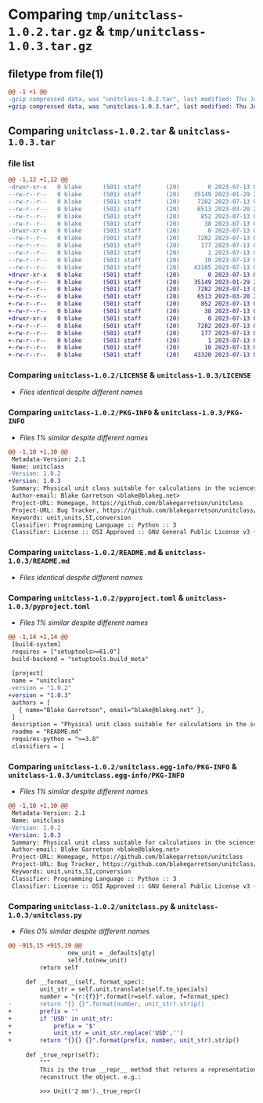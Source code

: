# Comparing `tmp/unitclass-1.0.2.tar.gz` & `tmp/unitclass-1.0.3.tar.gz`

## filetype from file(1)

```diff
@@ -1 +1 @@
-gzip compressed data, was "unitclass-1.0.2.tar", last modified: Thu Jul 13 01:45:15 2023, max compression
+gzip compressed data, was "unitclass-1.0.3.tar", last modified: Thu Jul 13 01:50:57 2023, max compression
```

## Comparing `unitclass-1.0.2.tar` & `unitclass-1.0.3.tar`

### file list

```diff
@@ -1,12 +1,12 @@
-drwxr-xr-x   0 blake      (501) staff       (20)        0 2023-07-13 01:45:15.802493 unitclass-1.0.2/
--rw-r--r--   0 blake      (501) staff       (20)    35149 2023-01-29 20:27:25.000000 unitclass-1.0.2/LICENSE
--rw-r--r--   0 blake      (501) staff       (20)     7282 2023-07-13 01:45:15.802362 unitclass-1.0.2/PKG-INFO
--rw-r--r--   0 blake      (501) staff       (20)     6513 2023-03-20 22:39:31.000000 unitclass-1.0.2/README.md
--rw-r--r--   0 blake      (501) staff       (20)      852 2023-07-13 01:44:59.000000 unitclass-1.0.2/pyproject.toml
--rw-r--r--   0 blake      (501) staff       (20)       38 2023-07-13 01:45:15.802526 unitclass-1.0.2/setup.cfg
-drwxr-xr-x   0 blake      (501) staff       (20)        0 2023-07-13 01:45:15.802195 unitclass-1.0.2/unitclass.egg-info/
--rw-r--r--   0 blake      (501) staff       (20)     7282 2023-07-13 01:45:15.000000 unitclass-1.0.2/unitclass.egg-info/PKG-INFO
--rw-r--r--   0 blake      (501) staff       (20)      177 2023-07-13 01:45:15.000000 unitclass-1.0.2/unitclass.egg-info/SOURCES.txt
--rw-r--r--   0 blake      (501) staff       (20)        1 2023-07-13 01:45:15.000000 unitclass-1.0.2/unitclass.egg-info/dependency_links.txt
--rw-r--r--   0 blake      (501) staff       (20)       10 2023-07-13 01:45:15.000000 unitclass-1.0.2/unitclass.egg-info/top_level.txt
--rw-r--r--   0 blake      (501) staff       (20)    43185 2023-07-13 01:44:16.000000 unitclass-1.0.2/unitclass.py
+drwxr-xr-x   0 blake      (501) staff       (20)        0 2023-07-13 01:50:57.469771 unitclass-1.0.3/
+-rw-r--r--   0 blake      (501) staff       (20)    35149 2023-01-29 20:27:25.000000 unitclass-1.0.3/LICENSE
+-rw-r--r--   0 blake      (501) staff       (20)     7282 2023-07-13 01:50:57.469636 unitclass-1.0.3/PKG-INFO
+-rw-r--r--   0 blake      (501) staff       (20)     6513 2023-03-20 22:39:31.000000 unitclass-1.0.3/README.md
+-rw-r--r--   0 blake      (501) staff       (20)      852 2023-07-13 01:50:49.000000 unitclass-1.0.3/pyproject.toml
+-rw-r--r--   0 blake      (501) staff       (20)       38 2023-07-13 01:50:57.469804 unitclass-1.0.3/setup.cfg
+drwxr-xr-x   0 blake      (501) staff       (20)        0 2023-07-13 01:50:57.469456 unitclass-1.0.3/unitclass.egg-info/
+-rw-r--r--   0 blake      (501) staff       (20)     7282 2023-07-13 01:50:57.000000 unitclass-1.0.3/unitclass.egg-info/PKG-INFO
+-rw-r--r--   0 blake      (501) staff       (20)      177 2023-07-13 01:50:57.000000 unitclass-1.0.3/unitclass.egg-info/SOURCES.txt
+-rw-r--r--   0 blake      (501) staff       (20)        1 2023-07-13 01:50:57.000000 unitclass-1.0.3/unitclass.egg-info/dependency_links.txt
+-rw-r--r--   0 blake      (501) staff       (20)       10 2023-07-13 01:50:57.000000 unitclass-1.0.3/unitclass.egg-info/top_level.txt
+-rw-r--r--   0 blake      (501) staff       (20)    43320 2023-07-13 01:50:38.000000 unitclass-1.0.3/unitclass.py
```

### Comparing `unitclass-1.0.2/LICENSE` & `unitclass-1.0.3/LICENSE`

 * *Files identical despite different names*

### Comparing `unitclass-1.0.2/PKG-INFO` & `unitclass-1.0.3/PKG-INFO`

 * *Files 1% similar despite different names*

```diff
@@ -1,10 +1,10 @@
 Metadata-Version: 2.1
 Name: unitclass
-Version: 1.0.2
+Version: 1.0.3
 Summary: Physical unit class suitable for calculations in the sciences.
 Author-email: Blake Garretson <blake@blakeg.net>
 Project-URL: Homepage, https://github.com/blakegarretson/unitclass
 Project-URL: Bug Tracker, https://github.com/blakegarretson/unitclass/issues
 Keywords: unit,units,SI,conversion
 Classifier: Programming Language :: Python :: 3
 Classifier: License :: OSI Approved :: GNU General Public License v3 (GPLv3)
```

### Comparing `unitclass-1.0.2/README.md` & `unitclass-1.0.3/README.md`

 * *Files identical despite different names*

### Comparing `unitclass-1.0.2/pyproject.toml` & `unitclass-1.0.3/pyproject.toml`

 * *Files 1% similar despite different names*

```diff
@@ -1,14 +1,14 @@
 [build-system]
 requires = ["setuptools>=61.0"]
 build-backend = "setuptools.build_meta"
 
 [project]
 name = "unitclass"
-version = "1.0.2"
+version = "1.0.3"
 authors = [
   { name="Blake Garretson", email="blake@blakeg.net" },
 ]
 description = "Physical unit class suitable for calculations in the sciences."
 readme = "README.md"
 requires-python = ">=3.8"
 classifiers = [
```

### Comparing `unitclass-1.0.2/unitclass.egg-info/PKG-INFO` & `unitclass-1.0.3/unitclass.egg-info/PKG-INFO`

 * *Files 1% similar despite different names*

```diff
@@ -1,10 +1,10 @@
 Metadata-Version: 2.1
 Name: unitclass
-Version: 1.0.2
+Version: 1.0.3
 Summary: Physical unit class suitable for calculations in the sciences.
 Author-email: Blake Garretson <blake@blakeg.net>
 Project-URL: Homepage, https://github.com/blakegarretson/unitclass
 Project-URL: Bug Tracker, https://github.com/blakegarretson/unitclass/issues
 Keywords: unit,units,SI,conversion
 Classifier: Programming Language :: Python :: 3
 Classifier: License :: OSI Approved :: GNU General Public License v3 (GPLv3)
```

### Comparing `unitclass-1.0.2/unitclass.py` & `unitclass-1.0.3/unitclass.py`

 * *Files 0% similar despite different names*

```diff
@@ -915,15 +915,19 @@
                 new_unit = _defaults[qty]
                 self.to(new_unit)
         return self
 
     def __format__(self, format_spec):
         unit_str = self.unit.translate(self.to_specials)
         number = "{r:{f}}".format(r=self.value, f=format_spec)
-        return "{} {}".format(number, unit_str).strip()
+        prefix = ''
+        if 'USD' in unit_str:
+            prefix = '$'
+            unit_str = unit_str.replace('USD','')
+        return "{}{} {}".format(prefix, number, unit_str).strip()
 
     def _true_repr(self):
         """
         This is the true __repr__ method that returns a representation that can 
         reconstruct the object. e.g.:
 
         >>> Unit('2 mm')._true_repr()
```

